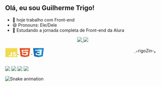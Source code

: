 ## Olá, eu sou Guilherme Trigo!
- 🔭 hoje trabalho com  Front-end
- 😄 Pronouns: Ele/Dele
- 🌱 Estudando a jornada completa de Front-end da Alura

<div align="center">
  <a href="https://github.com/TrigoZin">
  <img height="180em" src="https://github-readme-stats.vercel.app/api?username=TrigoZin&show_icons=true&theme=dark&include_all_commits=true&count_private=true"/>
  <img height="180em" src="https://github-readme-stats.vercel.app/api/top-langs/?username=TrigoZin&layout=compact&langs_count=7&theme=dark"/>
</div>
<div style="display: inline_block"><br>
  <img align="center" alt="Rafa-Js" height="30" width="40" src="https://raw.githubusercontent.com/devicons/devicon/master/icons/javascript/javascript-plain.svg">
  <img align="center" alt="Rafa-HTML" height="30" width="40" src="https://raw.githubusercontent.com/devicons/devicon/master/icons/html5/html5-original.svg">
  <img align="center" alt="Rafa-CSS" height="30" width="40" src="https://raw.githubusercontent.com/devicons/devicon/master/icons/css3/css3-original.svg">
  <img align="right" alt="TrigoZin-pic" height="150" style="border-radius:50px;" src="https://share-cdn.picrew.me/shareImg/org/202112/197705_PEu1lDkM.png">
</div>
  
  ##
 
<div> 
  <a href="https://www.instagram.com/trigozin/" target="_blank"><img src="https://img.shields.io/badge/-Instagram-%23E4405F?style=for-the-badge&logo=instagram&logoColor=white" target="_blank"></a>
    <a href="https://www.facebook.com/trigozin" target="_blank"><img src="https://img.shields.io/badge/Facebook-1877F2?style=for-the-badge&logo=facebook&logoColor=white" target="_blank"></a>
  <a href = "mailto:guilherme_zin@msn.com"><img src="https://img.shields.io/badge/-Gmail-%23333?style=for-the-badge&logo=gmail&logoColor=white" target="_blank"></a>
  <a href="https://www.linkedin.com/in/guilherme-trigo-zin-161654196/" target="_blank"><img src="https://img.shields.io/badge/-LinkedIn-%230077B5?style=for-the-badge&logo=linkedin&logoColor=white" target="_blank"></a> 
 
  ![Snake animation](https://github.com/TrigoZin/rafaballerini/blob/output/github-contribution-grid-snake.svg)
 
</div>

